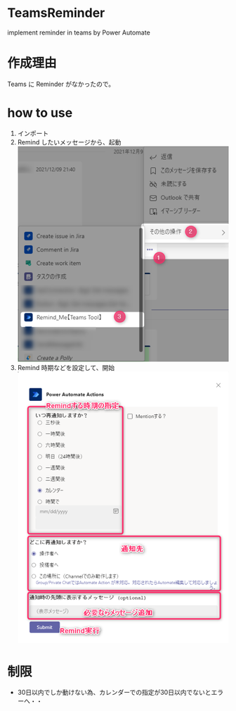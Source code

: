 # TeamsReminder
implement reminder in teams by Power Automate

# 作成理由
Teams に Reminder がなかったので。

# how to use
1. インポート
2. Remind したいメッセージから、起動<br>![起動](./Documents/CallReminder.png "起動方法")
2. Remind 時期などを設定して、開始<br>![開始](./Documents/RemindMe.png "時期とか設定")

# 制限
- 30日以内でしか動けない為、カレンダーでの指定が30日以内でないとエラーへ・・
